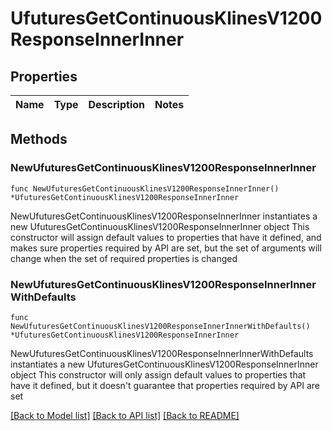 # UfuturesGetContinuousKlinesV1200ResponseInnerInner

## Properties

Name | Type | Description | Notes
------------ | ------------- | ------------- | -------------

## Methods

### NewUfuturesGetContinuousKlinesV1200ResponseInnerInner

`func NewUfuturesGetContinuousKlinesV1200ResponseInnerInner() *UfuturesGetContinuousKlinesV1200ResponseInnerInner`

NewUfuturesGetContinuousKlinesV1200ResponseInnerInner instantiates a new UfuturesGetContinuousKlinesV1200ResponseInnerInner object
This constructor will assign default values to properties that have it defined,
and makes sure properties required by API are set, but the set of arguments
will change when the set of required properties is changed

### NewUfuturesGetContinuousKlinesV1200ResponseInnerInnerWithDefaults

`func NewUfuturesGetContinuousKlinesV1200ResponseInnerInnerWithDefaults() *UfuturesGetContinuousKlinesV1200ResponseInnerInner`

NewUfuturesGetContinuousKlinesV1200ResponseInnerInnerWithDefaults instantiates a new UfuturesGetContinuousKlinesV1200ResponseInnerInner object
This constructor will only assign default values to properties that have it defined,
but it doesn't guarantee that properties required by API are set


[[Back to Model list]](../README.md#documentation-for-models) [[Back to API list]](../README.md#documentation-for-api-endpoints) [[Back to README]](../README.md)


